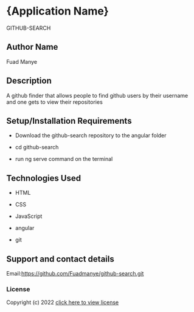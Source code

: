 # {Application Name}
GITHUB-SEARCH

## Author Name
Fuad Manye
## Description
A github finder that allows people to find github users by their username and one gets to view their repositories

## Setup/Installation Requirements
* Download the github-search repository to the angular folder

* cd github-search

* run ng serve command on the terminal

## Technologies Used
* HTML

* CSS

* JavaScript

* angular

* git

## Support and contact details
Email:https://github.com/Fuadmanye/github-search.git
### License

Copyright (c) 2022 [click here to view license](LICENSE)
